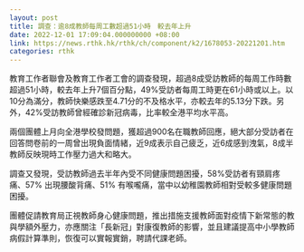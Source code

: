 ```yaml
---
layout: post
title: 調查：逾8成教師每周工數超過51小時　較去年上升
date: 2022-12-01 17:09:04.000000000 +08:00
link: https://news.rthk.hk/rthk/ch/component/k2/1678053-20221201.htm
categories: rthk
---
```


教育工作者聯會及教育工作者工會的調查發現，超過8成受訪教師的每周工作時數超過51小時，較去年上升7個百分點，49%受訪者每周工時更在61小時或以上。以10分為滿分，教師快樂感跌至4.71分的不及格水平，亦較去年的5.13分下跌。另外，42%受訪教師曾經確診新冠病毒，比率較全港平均水平高。

兩個團體上月向全港學校發問題，獲超過900名在職教師回應，絕大部分受訪者在回答問卷前的一周曾出現負面情緒，近9成表示自己疲乏，近6成感到洩氣，8成半教師反映現時工作壓力過大和略大。

調查又發現，受訪教師過去半年內受不同健康問題困擾，58%受訪者有頸肩疼痛、57% 出現腰酸背痛、51% 有喉嚨痛，當中以幼稚園教師相對受較多健康問題困擾。

團體促請教育局正視教師身心健康問題，推出措施支援教師面對疫情下新常態的教與學額外壓力，亦應關注「長新冠」對康復教師的影響，並且建議提高中小學教師病假計算準則，恢復可以實報實銷，聘請代課老師。
